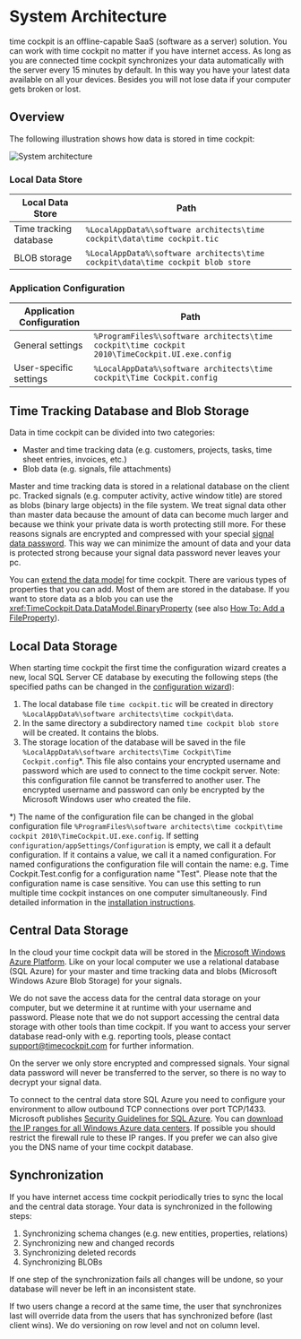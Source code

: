 # System Architecture

time cockpit is an offline-capable SaaS (software as a server) solution. You can work with time cockpit no matter if you have internet access. As long as you are connected time cockpit synchronizes your data automatically with the server every 15 minutes by default. In this way you have your latest data available on all your devices. Besides you will not lose data if your computer gets broken or lost.

## Overview

The following illustration shows how data is stored in time cockpit:

![System architecture](images/system-architecture.png "System architecture")

### Local Data Store

Local Data Store | Path
--- | ---
Time tracking database | `%LocalAppData%\software architects\time cockpit\data\time cockpit.tic`
BLOB storage | `%LocalAppData%\software architects\time cockpit\data\time cockpit blob store`

### Application Configuration

Application Configuration | Path
--- | ---
General settings | `%ProgramFiles%\software architects\time cockpit\time cockpit 2010\TimeCockpit.UI.exe.config`
User-specific settings | `%LocalAppData%\software architects\time cockpit\Time Cockpit.config`

## Time Tracking Database and Blob Storage

Data in time cockpit can be divided into two categories:

- Master and time tracking data (e.g. customers, projects, tasks, time sheet entries, invoices, etc.)
- Blob data (e.g. signals, file attachments)

Master and time tracking data is stored in a relational database on the client pc. Tracked signals (e.g. computer activity, active window title) are stored as blobs (binary large objects) in the file system. We treat signal data other than master data because the amount of data can become much larger and because we think your private data is worth protecting still more. For these reasons signals are encrypted and compressed with your special [signal data password](configuration-wizard.md#step-5---choose-your-signal-data-password). This way we can minimize the amount of data and your data is protected strong because your signal data password never leaves your pc.

You can [extend the data model](~/doc/data-model-customization/entity.md) for time cockpit. There are various types of properties that you can add. Most of them are stored in the database. If you want to store data as a blob you can use the <xref:TimeCockpit.Data.DataModel.BinaryProperty> (see also [How To: Add a FileProperty](~/doc/scripting/add-file-property.md)).

## Local Data Storage

When starting time cockpit the first time the configuration wizard creates a new, local SQL Server CE database by executing the following steps (the specified paths can be changed in the [configuration wizard](configuration-wizard.md)):

1. The local database file `time cockpit.tic` will be created in directory `%LocalAppData%\software architects\time cockpit\data`.
1. In the same directory a subdirectory named `time cockpit blob store` will be created. It contains the blobs.
1. The storage location of the database will be saved in the file `%LocalAppData%\software architects\Time Cockpit\Time Cockpit.config`*. This file also contains your encrypted username and password which are used to connect to the time cockpit server. Note: this configuration file cannot be transferred to another user. The encrypted username and password can only be encrypted by the Microsoft Windows user who created the file.

*) The name of the configuration file can be changed in the global configuration file `%ProgramFiles%\software architects\time cockpit\time cockpit 2010\TimeCockpit.UI.exe.config`. If setting `configuration/appSettings/Configuration` is empty, we call it a default configuration. If it contains a value, we call it a named configuration. For named configurations the configuration file will contain the name: e.g. Time Cockpit.Test.config for a configuration name "Test". Please note that the configuration name is case sensitive. You can use this setting to run multiple time cockpit instances on one computer simultaneously. Find detailed information in the [installation instructions](installation-instructions.md).

## Central Data Storage

In the cloud your time cockpit data will be stored in the [Microsoft Windows Azure Platform](http://www.microsoft.com/windowsazure/). Like on your local computer we use a relational database (SQL Azure) for your master and time tracking data and blobs (Microsoft Windows Azure Blob Storage) for your signals.

We do not save the access data for the central data storage on your computer, but we determine it at runtime with your username and password. Please note that we do not support accessing the central data storage with other tools than time cockpit. If you want to access your server database read-only with e.g. reporting tools, please contact [support@timecockpit.com](mailto:support@timecockpit.com) for further information.

On the server we only store encrypted and compressed signals. Your signal data password will never be transferred to the server, so there is no way to decrypt your signal data.

To connect to the central data store SQL Azure you need to configure your environment to allow outbound TCP connections over port TCP/1433. Microsoft publishes [Security Guidelines for SQL Azure](http://social.technet.microsoft.com/wiki/contents/articles/security-guidelines-for-sql-azure.aspx). You can [download the IP ranges for all Windows Azure data centers](https://www.microsoft.com/en-us/download/details.aspx?id=56519). If possible you should restrict the firewall rule to these IP ranges. If you prefer we can also give you the DNS name of your time cockpit database.

## Synchronization

If you have internet access time cockpit periodically tries to sync the local and the central data storage. Your data is synchronized in the following steps:

1. Synchronizing schema changes (e.g. new entities, properties, relations)
1. Synchronizing new and changed records
1. Synchronizing deleted records
1. Synchronizing BLOBs

If one step of the synchronization fails all changes will be undone, so your database will never be left in an inconsistent state.

If two users change a record at the same time, the user that synchronizes last will override data from the users that has synchronized before (last client wins). We do versioning on row level and not on column level.
